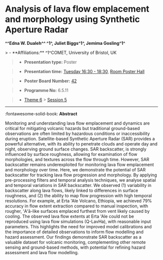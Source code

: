# Analysis of lava flow emplacement and morphology using Synthetic Aperture Radar

**^^Edna W. Dualeh^^ ^1^, Juliet Biggs^1^, Jemima Gosling^1^**

<!-- more -->> - **Affiliations:** ^1^COMET, University of Bristol, UK 

> - **Presentation type:** Poster

> - **Presentation time:** [Tuesday 16:30 - 18:30](../sessions_comparison.md#__tabbed_2_6), [Room Poster Hall](../maps_venue.md#__tabbed_1_1)

> - **Poster Board Number:** [42](../map_poster_boards.md#tuesday)

> - **Programme No:** 6.5.11

> - [Theme 6](../theme6.md) > [Session 5](../sessions/session-6-5.md)

--- 

:fontawesome-solid-book: **Abstract**

Monitoring and understanding lava flow emplacement and dynamics are critical for mitigating volcanic hazards but traditional ground-based observations are often limited by hazardous conditions or inaccessibility during eruption. Satellite-based Synthetic Aperture Radar (SAR) provides a powerful alternative, with its ability to penetrate clouds and operate day and night, observing ground surface changes. SAR backscatter, is strongly influenced by surface roughness, allowing for examination of flow morphologies, and textures across the flow through time. However, SAR backscatter remains underexploited for monitoring lava flow emplacement and morphology over time.
Here, we demonstrate the potential of SAR backscatter for tracking lava flow progression and morphology. By applying pre-processing filters and temporal analysis techniques, we analyse spatial and temporal variations in SAR backscatter. We observed (1) variability in backscatter along lava flows, likely linked to differences in surface roughness, and (2) the ability to map flow progression with high temporal resolutions. For example, at Erta 'Ale Volcano, Ethiopia, we achieved 79% accuracy in flow extent extraction compared to manual inspection, with rougher, ʻAʻā-like surfaces emplaced furthest from vent likely caused by cooling. The observed lava flow extents at Erta 'Ale could not be reproduced using lava flow simulations (Q-LavHa), with reasonable input parameters. This highlights the need for improved model calibrations and the importance of detailed observations to inform flow modelling and hazard assessment.
Our findings demonstrate SAR backscatter as a valuable dataset for volcanic monitoring, complementing other remote sensing and ground-based methods, with potential for refining hazard assessment and lava flow modelling.


